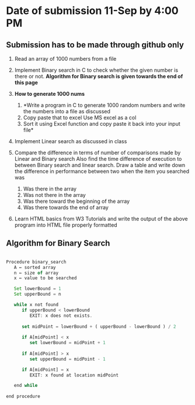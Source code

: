 

# Date of submission 11-Sep by 4:00 PM 
## Submission has to be made through github only 



1. Read an array of 1000  numbers from a file
1. Implement Binary search in C to check whether the given number is there or not. **Algorithm for Binary search is given towards the end of this page** 
1. **How to generate 1000 nums**
    1. *Write a program in C to generate 1000 random numbers and write the numbers into a file as discussed
    1. Copy paste that to excel Use MS excel as a col
    1. Sort it using Excel function and copy paste it back into your input file*

1. Implement Linear search as discussed in class
1. Compare the difference in terms of number of comparisons made by  Linear and Binary search Also find the time difference of execution to between Binary search and linear search. Draw a table and write down the difference in performance between two when the item you searched was
      1. Was there in the array
      1. Was not there in the array
      1. Was there toward the beginning of the array
      1. Was there towards the end of array

1. Learn HTML basics from  W3 Tutorials and  write the output of the above program into HTML file properly formatted


## Algorithm for Binary Search
```javascript

Procedure binary_search
   A ← sorted array
   n ← size of array
   x ← value to be searched

   Set lowerBound = 1
   Set upperBound = n 

   while x not found
      if upperBound < lowerBound 
         EXIT: x does not exists.
   
      set midPoint = lowerBound + ( upperBound - lowerBound ) / 2
      
      if A[midPoint] < x
         set lowerBound = midPoint + 1
         
      if A[midPoint] > x
         set upperBound = midPoint - 1 

      if A[midPoint] = x 
         EXIT: x found at location midPoint

   end while
   
end procedure

```
